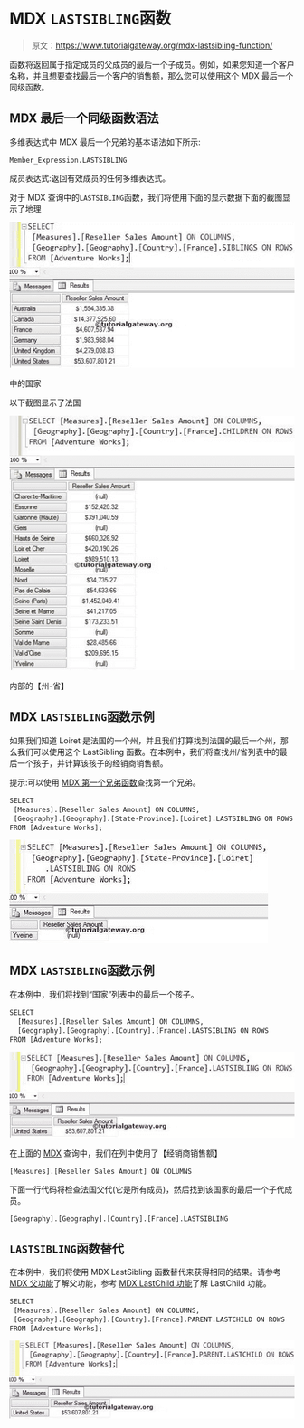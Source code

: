 # MDX `LASTSIBLING`函数

> 原文：<https://www.tutorialgateway.org/mdx-lastsibling-function/>

函数将返回属于指定成员的父成员的最后一个子成员。例如，如果您知道一个客户名称，并且想要查找最后一个客户的销售额，那么您可以使用这个 MDX 最后一个同级函数。

## MDX 最后一个同级函数语法

多维表达式中 MDX 最后一个兄弟的基本语法如下所示:

```
Member_Expression.LASTSIBLING
```

成员表达式:返回有效成员的任何多维表达式。

对于 MDX 查询中的`LASTSIBLING`函数，我们将使用下面的显示数据下面的截图显示了地理

![LASTSIBLING FUNCTION](img/2123d320ac31970b3e9beb353b0b8750.png)

中的国家

以下截图显示了法国

![MDX LASTSIBLING FUNCTION](img/0adabc853694d748f75ff6b53ab5fdf2.png)

内部的【州-省】

## MDX `LASTSIBLING`函数示例

如果我们知道 Loiret 是法国的一个州，并且我们打算找到法国的最后一个州，那么我们可以使用这个 LastSibling 函数。在本例中，我们将查找州/省列表中的最后一个孩子，并计算该孩子的经销商销售额。

提示:可以使用 [MDX 第一个兄弟函数](https://www.tutorialgateway.org/mdx-firstsibling-function/)查找第一个兄弟。

```
SELECT 
 [Measures].[Reseller Sales Amount] ON COLUMNS,
 [Geography].[Geography].[State-Province].[Loiret].LASTSIBLING ON ROWS
FROM [Adventure Works];
```

![MDX LASTSIBLING FUNCTION 1](img/60f6a6665f9aeca1eb736302de42ee6d.png)

## MDX `LASTSIBLING`函数示例

在本例中，我们将找到“国家”列表中的最后一个孩子。

```
SELECT 
  [Measures].[Reseller Sales Amount] ON COLUMNS,
  [Geography].[Geography].[Country].[France].LASTSIBLING ON ROWS
FROM [Adventure Works];
```

![MDX LASTSIBLING FUNCTION](img/8e2c41970bd3c75b6f779f6334849ac8.png)

在上面的 [MDX](https://www.tutorialgateway.org/mdx/) 查询中，我们在列中使用了【经销商销售额】

```
[Measures].[Reseller Sales Amount] ON COLUMNS
```

下面一行代码将检查法国父代(它是所有成员)，然后找到该国家的最后一个子代成员。

```
[Geography].[Geography].[Country].[France].LASTSIBLING
```

## `LASTSIBLING`函数替代

在本例中，我们将使用 MDX LastSibling 函数替代来获得相同的结果。请参考 [MDX 父功能](https://www.tutorialgateway.org/mdx-parent-function/)了解父功能，参考 [MDX LastChild 功能](https://www.tutorialgateway.org/mdx-lastchild-function/)了解 LastChild 功能。

```
SELECT 
 [Measures].[Reseller Sales Amount] ON COLUMNS,
 [Geography].[Geography].[Country].[France].PARENT.LASTCHILD ON ROWS
FROM [Adventure Works];
```

![MDX LASTSIBLING FUNCTION 3](img/f7a1386c6cb73095590f9a37da34e52c.png)